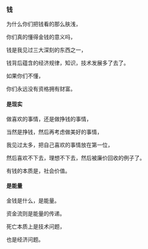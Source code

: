 
### 钱

为什么你们把钱看的那么肤浅，

你们真的懂得金钱的意义吗，

钱是我见过三大深刻的东西之一，

钱背后蕴含的经济规律，知识，技术发展多了去了。

如果你们不懂，

你们永远没有资格拥有财富。

#### 是现实

做喜欢的事情，还是做挣钱的事情，

当然是挣钱，然后再考虑做美好的事情，

我见过太多，把自己喜欢的事情放在第一位，

然后喜欢不下去，理想不下去，然后被廉价回收的例子了。

有钱的本质是，社会价值。

#### 是能量

金钱是什么，是能量。

资金流则是能量的传递。

死亡本质上是技术问题，

也是经济问题。

